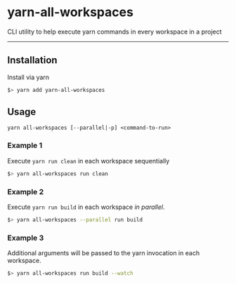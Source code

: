 yarn-all-workspaces
===================

CLI utility to help execute yarn commands in every workspace in a project

-------------------------------------------


Installation
------------
Install via yarn
```sh
$> yarn add yarn-all-workspaces
```



Usage
-----
`yarn all-workspaces [--parallel|-p] <command-to-run>`

### Example 1
Execute `yarn run clean` in each workspace sequentially
```sh
$> yarn all-workspaces run clean
```

### Example 2
Execute `yarn run build` in each workspace _in parallel_.
```sh
$> yarn all-workspaces --parallel run build
```

### Example 3
Additional arguments will be passed to the yarn invocation in each workspace.
```sh
$> yarn all-workspaces run build --watch
```
